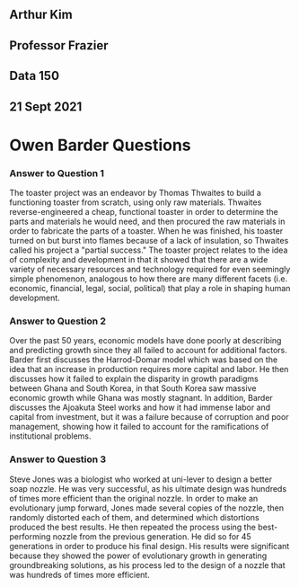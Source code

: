 ## Arthur Kim
## Professor Frazier
## Data 150
## 21 Sept 2021

# Owen Barder Questions

### Answer to Question 1
The toaster project was an endeavor by Thomas Thwaites to build a functioning toaster from scratch, using only raw materials.  Thwaites reverse-engineered a cheap, functional toaster in order to determine the parts and materials he would need, and then procured the raw materials in order to fabricate the parts of a toaster.  When he was finished, his toaster turned on but burst into flames because of a lack of insulation, so Thwaites called his project a "partial success."  The toaster project relates to the idea of complexity and development in that it showed that there are a wide variety of necessary resources and technology required for even seemingly simple phenomenon, analogous to how there are many different facets (i.e. economic, financial, legal, social, political) that play a role in shaping human development.

### Answer to Question 2
Over the past 50 years, economic models have done poorly at describing and predicting growth since they all failed to account for additional factors. Barder first discusses the Harrod-Domar model which was based on the idea that an increase in production requires more capital and labor.  He then discusses how it failed to explain the disparity in growth paradigms between Ghana and South Korea, in that South Korea saw massive economic growth while Ghana was mostly stagnant.  In addition, Barder discusses the Ajoakuta Steel works and how it had immense labor and capital from investment, but it was a failure because of corruption and poor management, showing how it failed to account for the ramifications of institutional problems. 

### Answer to Question 3
Steve Jones was a biologist who worked at uni-lever to design a better soap nozzle.  He was very successful, as his ultimate design was hundreds of times more efficient than the original nozzle.  In order to make an evolutionary jump forward, Jones made several copies of the nozzle, then randomly distorted each of them, and determined which distortions produced the best results.  He then repeated the process using the best-performing nozzle from the previous generation.  He did so for 45 generations in order to produce his final design.  His results were significant because they showed the power of evolutionary growth in generating groundbreaking solutions, as his process led to the design of a nozzle that was hundreds of times more efficient.  


